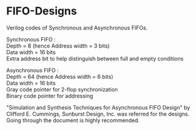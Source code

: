 # FIFO-Designs
Verilog codes of Synchronous and Asynchronous FIFOs. </br>

Synchronous FIFO :  </br>
  Depth = 8 (hence Address width = 3 bits)  </br>
  Data width = 16 bits  </br>
  Extra address bit to help distinguish between full and empty conditions  </br>
  
Asynchronous FIFO :  </br>
  Depth = 64 (hence Address width = 6 bits)  </br>
  Data width = 16 bits  </br>
  Gray code pointer for 2-flop synchronization  </br>
  Binary code pointer for addressing  </br>

"Simulation and Synthesis Techniques for Asynchronous FIFO Design" by Clifford E. Cummings, Sunburst Design, Inc. was referred for the designs. Going through the document is highly recommended.  
